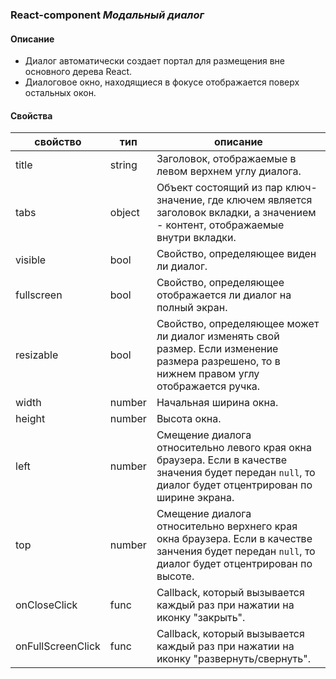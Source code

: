 ### React-component _Модальный диалог_

#### Описание
- Диалог автоматически создает портал для размещения вне основного дерева React.
- Диалоговое окно, находящиеся в фокусе отображается поверх остальных окон.

#### Свойства

|      свойство     |  тип   |                                                                         описание                                                                        |
|-------------------|--------|---------------------------------------------------------------------------------------------------------------------------------------------------------|
| title             | string | Заголовок, отображаемые в левом верхнем углу диалога.                                                                                                   |
| tabs              | object | Объект состоящий из пар ключ-значение, где ключем является заголовок вкладки, а значением - контент, отображаемые внутри вкладки.                       |
| visible           | bool   | Свойство, определяющее виден ли диалог.                                                                                                                 |
| fullscreen        | bool   | Свойство, определяющее отображается ли диалог на полный экран.                                                                                          |
| resizable         | bool   | Свойство, определяющее может ли диалог изменять свой размер. Если изменение размера разрешено, то в нижнем правом углу отображается ручка.              |
| width             | number | Начальная ширина окна.                                                                                                                                  |
| height            | number | Высота окна.                                                                                                                                            |
| left              | number | Смещение диалога относительно левого края окна браузера. Если в качестве значения будет передан `null`, то диалог будет отцентрирован по ширине экрана. |
| top               | number | Смещение диалога относительно верхнего края окна браузера. Если в качестве занчения будет передан `null`, то диалог будет отцентрирован по высоте.      |
| onCloseClick      | func   | Callback, который вызывается каждый раз при нажатии на иконку "закрыть".                                                                                |
| onFullScreenClick | func   | Callback, который вызывается каждый раз при нажатии на иконку "развернуть/свернуть".                                                                    |